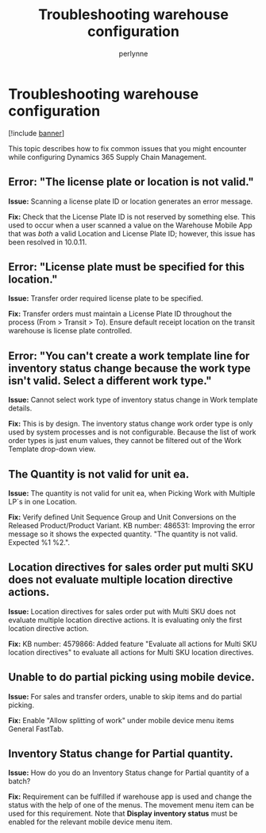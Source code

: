 ﻿---
# required metadata

title: Troubleshooting warehouse configuration
description: This topic describes how to fix common issues that you might encounter while configuring Dynamics 365 Supply Chain Management.
author: perlynne
manager: tfehr
ms.date: 10/19/2020
ms.topic: article
ms.prod: 
ms.service: dynamics-ax-applications
ms.technology: 

# optional metadata

ms.search.form: 
# ROBOTS: 
audience: Application user
# ms.devlang: 
ms.reviewer: kamaybac
ms.search.scope: Core, Operations
# ms.tgt_pltfrm: 
ms.custom: 
ms.assetid: 
ms.search.region: Global
# ms.search.industry: 
ms.author: perlynne
ms.search.validFrom: 2020-10-19
ms.dyn365.ops.version: 10.0.15
---

# Troubleshooting warehouse configuration

[!include [banner](../includes/banner.md)]

This topic describes how to fix common issues that you might encounter while configuring Dynamics 365 Supply Chain Management.

## Error: "The license plate or location is not valid."
<!-- KFM: I think this is an error message, so I put it in quotes. Does this look right? -->

**Issue:** Scanning a license plate ID or location generates an error message.

**Fix:** Check that the License Plate ID is not reserved by something else. This used to occur when a user scanned a value on the Warehouse Mobile App that was *both* a valid Location and License Plate ID; however, this issue has been resolved in 10.0.11.

## Error: "License plate must be specified for this location."
<!-- KFM: I think this is an error message, so I put it in quotes. Does this look right? -->

**Issue:** Transfer order required license plate to be specified.

**Fix:** Transfer orders must maintain a License Plate ID throughout the process (From &gt; Transit &gt; To). Ensure default receipt location on the transit warehouse is license plate controlled.

## Error: "You can't create a work template line for inventory status change because the work type isn't valid. Select a different work type."
<!-- KFM: I think this is an error message, so I put it in quotes. Does this look right? -->
**Issue:** Cannot select work type of inventory status change in Work template details.

**Fix:** This is by design. The inventory status change work order type is only used by system processes and is not configurable. Because the list of work order types is just enum values, they cannot be filtered out of the Work Template drop-down view.

## The Quantity is not valid for unit ea.

**Issue:** The quantity is not valid for unit ea, when Picking Work with Multiple LP´s in one Location.

**Fix:** Verify defined Unit Sequence Group and Unit Conversions on the Released Product/Product Variant. KB number: 486531: Improving the error message so it shows the expected quantity. "The quantity is not valid. Expected %1 %2.".
<!-- KFM: This looks like internal text. Do we really want to show this to customers? -->
## Location directives for sales order put multi SKU does not evaluate multiple location directive actions.

**Issue:** Location directives for sales order put with Multi SKU does not evaluate multiple location directive actions. It is evaluating only the first location directive action.

**Fix:** KB number: 4579866: Added feature "Evaluate all actions for Multi SKU location directives" to evaluate all actions for Multi SKU location directives.

## Unable to do partial picking using mobile device.

**Issue:** For sales and transfer orders, unable to skip items and do partial picking.

**Fix:** Enable "Allow splitting of work" under mobile device menu items General FastTab.

## Inventory Status change for Partial quantity.

**Issue:** How do you do an Inventory Status change for Partial quantity of a batch?

**Fix:** Requirement can be fulfilled if warehouse app is used and change the status with the help of one of the menus. The movement menu item can be used for this requirement. Note that **Display inventory status** must be enabled for the relevant  mobile device menu item.
